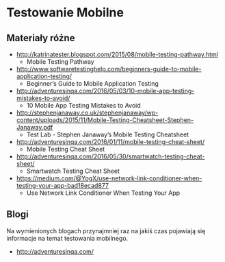 # Testowanie Mobilne

## Materiały różne

* http://katrinatester.blogspot.com/2015/08/mobile-testing-pathway.html
    * Mobile Testing Pathway
* http://www.softwaretestinghelp.com/beginners-guide-to-mobile-application-testing/
    * Beginner’s Guide to Mobile Application Testing
* http://adventuresinqa.com/2016/05/03/10-mobile-app-testing-mistakes-to-avoid/
    * 10 Mobile App Testing Mistakes to Avoid
* http://stephenjanaway.co.uk/stephenjanaway/wp-content/uploads/2015/11/Mobile-Testing-Cheatsheet-Stephen-Janaway.pdf
    * Test Lab - Stephen Janaway’s Mobile Testing Cheatsheet
* http://adventuresinqa.com/2016/01/11/mobile-testing-cheat-sheet/
    * Mobile Testing Cheat Sheet
* http://adventuresinqa.com/2016/05/30/smartwatch-testing-cheat-sheet/
    * Smartwatch Testing Cheat Sheet
* https://medium.com/@YogX/use-network-link-conditioner-when-testing-your-app-bad18ecad877
   * Use Network Link Conditioner When Testing Your App

## Blogi
Na wymienionych blogach przynajmniej raz na jakiś czas pojawiają się informacje na temat testowania mobilnego.
* http://adventuresinqa.com/
